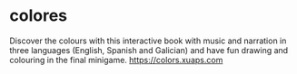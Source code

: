# colores
Discover the colours with this interactive book with music and narration in three languages (English, Spanish and Galician) and have fun drawing and colouring in the final minigame.
https://colors.xuaps.com
